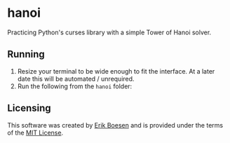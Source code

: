# hanoi
Practicing Python's curses library with a simple Tower of Hanoi solver.

## Running
1. Resize your terminal to be wide enough to fit the interface. At a later date this will be automated / unrequired.
2. Run the following from the `hanoi` folder:

## Licensing
This software was created by [Erik Boesen](https://github.com/ErikBoesen) and is provided under the terms of the [MIT License](LICENSE).
